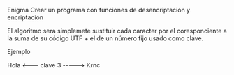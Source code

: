 Enigma
Crear un programa con funciones de desencriptación y encriptación

El algoritmo sera simplemete sustituir cada caracter por el coresponciente a la suma de su código UTF + el de un número fijo usado como clave.

Ejemplo

Hola <--- clave 3 -----> Krnc